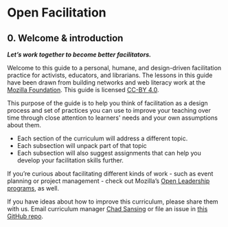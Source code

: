 # Open Facilitation

## 0. Welcome & introduction

_**Let’s work together to become better facilitators.**_

Welcome to this guide to a personal, humane, and design-driven facilitation practice for activists, educators, and librarians. The lessons in this guide have been drawn from building networks and web literacy work at the [Mozilla Foundation](https://foundation.mozilla.org/). This guide is licensed [CC-BY 4.0](https://creativecommons.org/licenses/by/4.0/).

This purpose of the guide is to help you think of facilitation as a design process and set of practices you can use to improve your teaching over time through close attention to learners' needs and your own assumptions about them.

* Each section of the curriculum will address a different topic. 
* Each subsection will unpack part of that topic 
* Each subsection will also suggest assignments that can help you develop your facilitation skills further.

If you’re curious about facilitating different kinds of work - such as event planning or project management - check out Mozilla’s [Open Leadership programs](https://mozilla.github.io/leadership-training/), as well.

If you have ideas about how to improve this curriculum, please share them with us. Email curriculum manager [Chad Sansing](mailto:chad@mozillafoundation.org) or file an issue in [this GitHub repo](https://github.com/chadsansing/open-facilitation).

